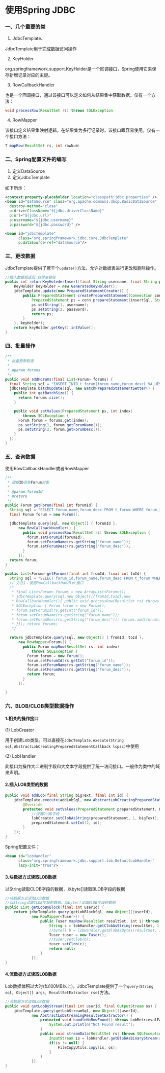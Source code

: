# 使用Spring JDBC

### 一、几个重要的类

1. JdbcTemplate、

JdbcTemplate用于完成数据访问操作

2. KeyHolder

org.springframework.support.KeyHolder是一个回调接口，Spring使用它来保存新增记录对应的主键。

3. RowCallbackHandler

也是一个回调接口，通过该接口可以定义如何从结果集中获取数据。仅有一个方法：

```java
void processRow(ResultSet rs) throws SQLException
```

4. RowMapper<T>

该接口定义结果集映射逻辑。在结果集为多行记录时，该接口跟容易使用。仅有一个接口方法：

```java
T mapRow(ResultSet rs, int rowNum)
```

### 二、Spring配置文件的编写

1. 定义DataSource
2. 定义JdbcTemplate

如下所示：
```xml
<context:property-placeholder location="classpath:jdbc.properties" />
<bean id="dataSource" class="org.apache.commons.dbcp.BasicDataSource"
  destroy-method="close"
  p:driverClassName="${jdbc.driverClassName}"
  p:url="${jdbc.url}"
  p:username="${jdbc.username}"
  p:password="${jdbc.password}" />

<bean id="jdbcTemplate"
      class="org.springframework.jdbc.core.JdbcTemplate"
      p:dataSource-ref="dataSource"/>
```

### 三、更改数据

JdbcTemplate提供了若干个`update()`方法，允许对数据表进行更改和删除操作。

```java
//插入数据后返回 自增主键值
public int returnKeyHolederInsert(final String username, final String password) {
    KeyHolder keyHolder = new GeneratedKeyHolder();
    jdbcTemplate.update(new PreparedStatementCreator() {
        public PreparedStatement createPreparedStatement(Connection conn) throws SQLException {
            PreparedStatement ps = conn.prepareStatement(insertSql, Statement.RETURN_GENERATED_KEYS);
            ps.setString(1, username);
            ps.setString(2, password);
            return ps;
        }
    }, keyHolder);
    return keyHolder.getKey().intValue();
}
```

### 四、批量操作

```java
/**
 * 批量更新数据
 *
 * @param forums
 */
public void addForums(final List<Forum> forums) {
  final String sql = "INSERT INTO t_forum(forum_name,forum_desc) VALUES(?,?)";
  jdbcTemplate.batchUpdate(sql, new BatchPreparedStatementSetter() {
    public int getBatchSize() {
      return forums.size();
    }

    public void setValues(PreparedStatement ps, int index)
        throws SQLException {
      Forum forum = forums.get(index);
      ps.setString(1, forum.getForumName());
      ps.setString(2, forum.getForumDesc());
    }
  });
}
```

### 五、查询数据
使用RowCallbackHandler或者RowMapper
```java
/**
 * 根据ID获取Forum对象
 *
 * @param forumId
 * @return
 */
public Forum getForum(final int forumId) {
  String sql = "SELECT forum_name,forum_desc FROM t_forum WHERE forum_id=?";
  final Forum forum = new Forum();

  jdbcTemplate.query(sql, new Object[] { forumId },
      new RowCallbackHandler() {
        public void processRow(ResultSet rs) throws SQLException {
          forum.setForumId(forumId);
          forum.setForumName(rs.getString("forum_name"));
          forum.setForumDesc(rs.getString("forum_desc"));
        }
      });
  return forum;
}
```

```java
public List<Forum> getForums(final int fromId, final int toId) {
  String sql = "SELECT forum_id,forum_name,forum_desc FROM t_forum WHERE forum_id between ? and ?";
  // 方法1：使用RowCallbackHandler接口
  /*
   * final List<Forum> forums = new ArrayList<Forum>();
   * jdbcTemplate.query(sql,new Object[]{fromId,toId},new
   * RowCallbackHandler(){ public void processRow(ResultSet rs) throws
   * SQLException { Forum forum = new Forum();
   * forum.setForumId(rs.getInt("forum_id"));
   * forum.setForumName(rs.getString("forum_name"));
   * forum.setForumDesc(rs.getString("forum_desc")); forums.add(forum);
   * }}); return forums;
   */

  return jdbcTemplate.query(sql, new Object[] { fromId, toId },
      new RowMapper<Forum>() {
        public Forum mapRow(ResultSet rs, int index)
            throws SQLException {
          Forum forum = new Forum();
          forum.setForumId(rs.getInt("forum_id"));
          forum.setForumName(rs.getString("forum_name"));
          forum.setForumDesc(rs.getString("forum_desc"));
          return forum;
        }
      });

}
```

### 六、BLOB/CLOB类型数据操作

#### 1.相关的操作接口

(1) LobCreator

用于创建Lob类型。可以直接在`JdbcTemplate.execute(String sql,AbstractLobCreatingPreparedStatementCallback lcpsc)`中使用

(2) LobHandler

此接口为操作大二进制字段和大文本字段提供了统一访问接口。一般作为类中的域来声明。

#### 2.插入LOB类型的数据

```java
public void addLob(final String bigText, final int id) {
    jdbcTemplate.execute(addLobSql, new AbstractLobCreatingPreparedStatementCallback(this.lobHandler) {//lobHandler在类中声明
        @Override
        protected void setValues(PreparedStatement preparedStatement, LobCreator lobCreator) throws SQLException, DataAccessException {
            //设置CLOB字段
            lobCreator.setClobAsString(preparedStatement, 1, bigText);
            preparedStatement.setInt(2, id);
        }
    });
}
```

Spring配置文件：

```xml
<bean id="lobHandler"
      class="org.springframework.jdbc.support.lob.DefaultLobHandler"
      lazy-init="true"/>  
```

#### 3.块数据方式读取LOB数据

以String读取CLOB字段的数据，以byte[]读取BLOB字段的数据

```java
//块数据方式读取LOB数据
//以String读取CLOB字段的数据，以byte[]读取BLOB字段的数据
public List getLobByBlock(final int userId) {
    return jdbcTemplate.query(getLobBlockSql, new Object[]{userId},
            new RowMapper<Tuser>() {
                public Tuser mapRow(ResultSet resultSet, int i) throws SQLException {
                    String c = lobHandler.getClobAsString(resultSet, 1);
                    //byte[] b = lobHandler.getBlobAsBytes(resultSet, 1);
                    Tuser tuser = new Tuser();
                    //tuser.setClob(b);
                    tuser.setClob(c);
                    return null;
                }
            });
}
```

#### 4.流数据方式读取LOB数据

Lob数据体积过大时(如100MB以上)。JdbcTemplate提供了一个`query(String sql, Object[] args, ResultSetExtractor rse)`方法。

```java
//流数据方式读取LOB数据
public void getLobByStream(final int userId, final OutputStream os) {
    jdbcTemplate.query(getLobStreamSql, new Object[]{userId},
            new AbstractLobStreamingResultSetExtractor() {
                protected void handleNoRowFound() throws LobRetrievalFailureException {
                    System.out.println("Not Found result");
                }
                public void streamData(ResultSet rs) throws SQLException, IOException {
                    InputStream is = lobHandler.getBlobAsBinaryStream(rs, 1);
                    if(is != null) {
                        FileCopyUtils.copy(is, os);
                    }
                }
            });
}
```
